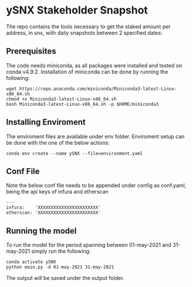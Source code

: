 # ySNX Stakeholder Snapshot
The repo contains the tools necessary to get the staked amount per address, in snx, with  daily snapshots between 2 specified dates:

## Prerequisites

The code needs miniconda, as all packages were installed and tested on conda v4.9.2. Installation of miniconda can be done by running the following:

```
wget https://repo.anaconda.com/miniconda/Miniconda3-latest-Linux-x86_64.sh
chmod +x Miniconda3-latest-Linux-x86_64.sh
bash Miniconda3-latest-Linux-x86_64.sh -p $HOME/miniconda3
```

## Installing Enviroment

The enviroment files are available under env folder. Enviroment setup can be done with the one of the below actions:

```
conda env create --name ySNX --file=environment.yaml
```

## Conf File

Note the below conf file needs to be appended under config as conf.yaml, being the api keys of infura and etherscan

```
---
infura:    'XXXXXXXXXXXXXXXXXXXXXXX'
etherscan: 'XXXXXXXXXXXXXXXXXXXXXXX'
```

## Running the model

To run the model for the period spanning between 01-may-2021 and 31-may-2021 simply run the following:

```
conda activate ySNX
python main.py -d 01-may-2021 31-may-2021
```

The output will be saved under the output folder.
